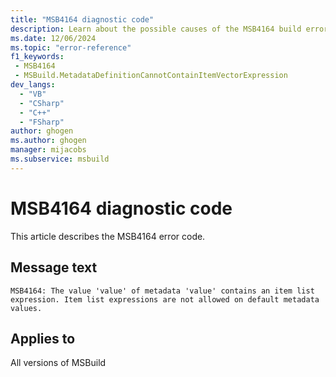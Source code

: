 ```yaml
---
title: "MSB4164 diagnostic code"
description: Learn about the possible causes of the MSB4164 build error, and get troubleshooting tips.
ms.date: 12/06/2024
ms.topic: "error-reference"
f1_keywords:
 - MSB4164
 - MSBuild.MetadataDefinitionCannotContainItemVectorExpression
dev_langs:
  - "VB"
  - "CSharp"
  - "C++"
  - "FSharp"
author: ghogen
ms.author: ghogen
manager: mijacobs
ms.subservice: msbuild
---
```


# MSB4164 diagnostic code

<!-- :::ErrorDefinitionDescription::: -->
<!-- :::editable-content name="introDescription"::: -->
This article describes the MSB4164 error code.
<!-- :::editable-content-end::: -->

## Message text

`MSB4164: The value 'value' of metadata 'value' contains an item list expression. Item list expressions are not allowed on default metadata values.`

<!-- :::editable-content name="postOutputDescription"::: -->
<!--
{StrBegin="MSB4164: "}
-->
<!-- :::editable-content-end::: -->
<!-- :::ErrorDefinitionDescription-end::: -->

## Applies to

All versions of MSBuild
